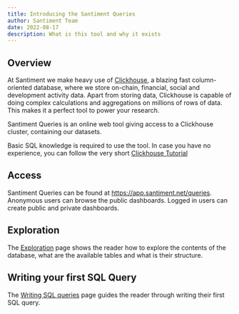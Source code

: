 ```yaml
---
title: Introducing the Santiment Queries
author: Santiment Team
date: 2022-08-17
description: What is this tool and why it exists
---
```


## Overview 

At Santiment we make heavy use of [Clickhouse](https://clickhouse.com/), a blazing fast
column-oriented database, where we store on-chain, financial, social and development activity data.
Apart from storing data, Clickhouse is capable of doing complex calculations and aggregations on
millions of rows of data. This makes it a perfect tool to power your research.

Santiment Queries is an online web tool giving access to a Clickhouse cluster, containing our datasets.

Basic SQL knowledge is required to use the tool. In case you have no experience, you can follow the
very short [Clickhouse Tutorial]()

## Access

Santiment Queries can be found at https://app.santiment.net/queries.
Anonymous users can browse the public dashboards. Logged in users can create public and private dashboards.

## Exploration

The [Exploration](/santiment-queries/exploration) page shows the reader how to explore the contents of the database,
what are the available tables and what is their structure.

## Writing your first SQL Query

The [Writing SQL queries](/santiment-queries/writing-sql-queries) page guides the reader through writing their first
SQL query.